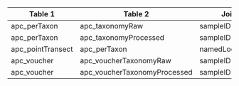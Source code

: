 |Table 1|Table 2|Join By Field(s)|
|-----------------|------------------------------------------------------|----------------------------|
|apc_perTaxon|apc_taxonomyRaw|sampleID|
|apc_perTaxon|apc_taxonomyProcessed|sampleID|
|apc_pointTransect|apc_perTaxon|namedLocation,pointNumber|
|apc_voucher|apc_voucherTaxonomyRaw|sampleID|
|apc_voucher|apc_voucherTaxonomyProcessed|sampleID|

